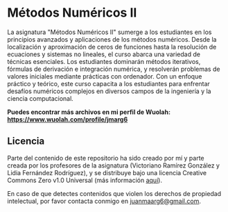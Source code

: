 # Métodos Numéricos II

La asignatura "Métodos Numéricos II" sumerge a los estudiantes en los principios avanzados y aplicaciones de los métodos numéricos. Desde la localización y aproximación de ceros de funciones hasta la resolución de ecuaciones y sistemas no lineales, el curso abarca una variedad de técnicas esenciales. Los estudiantes dominarán métodos iterativos, fórmulas de derivación e integración numérica, y resolverán problemas de valores iniciales mediante prácticas con ordenador. Con un enfoque práctico y teórico, este curso capacita a los estudiantes para enfrentar desafíos numéricos complejos en diversos campos de la ingeniería y la ciencia computacional.

**Puedes encontrar más archivos en mi perfil de Wuolah: https://www.wuolah.com/profile/jmarg6**

## Licencia

Parte del contenido de este repositorio ha sido creado por mí y parte creada por los profesores de la asignatura (Victoriano Ramírez González y Lidia Fernández Rodríguez), y se distribuye bajo una licencia Creative Commons Zero v1.0 Universal (más información [aquí](https://github.com/juanmaarg6/MN2/blob/main/LICENSE)).

En caso de que detectes contenidos que violen los derechos de propiedad intelectual, por favor contacta conmigo en juanmaarg6@gmail.com.
